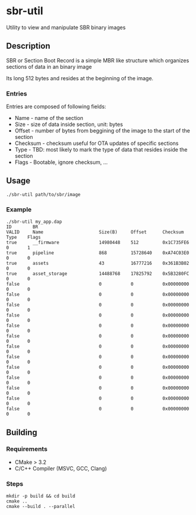# sbr-util
Utility to view and manipulate SBR binary images

## Description
SBR or Section Boot Record is a simple MBR like structure which organizes sections of data in an binary image

Its long 512 bytes and resides at the beginning of the image.
### Entries
Entries are composed of following fields:
 - Name - name of the section
 - Size - size of data inside section, unit: bytes
 - Offset - number of bytes from beggining of the image to the start of the section
 - Checksum - checksum useful for OTA updates of specific sections
 - Type - TBD: most likely to mark the type of data that resides inside the section
 - Flags - Bootable, ignore checksum, ...

## Usage

```
./sbr-util path/to/sbr/image
```

### Example

```
./sbr-util my_app.dap 
ID        BR                       
VALID     Name                     Size(B)     Offset      Checksum      Type    Flags   
true      __firmware               14980448    512         0x1C735FE6    0       1       
true      pipeline                 868         15728640    0xA74C03E0    0       0       
true      assets                   43          16777216    0x361B3B02    0       0       
true      asset_storage            14488768    17825792    0x5B3280FC    0       0       
false                              0           0           0x00000000    0       0       
false                              0           0           0x00000000    0       0       
false                              0           0           0x00000000    0       0       
false                              0           0           0x00000000    0       0       
false                              0           0           0x00000000    0       0       
false                              0           0           0x00000000    0       0       
false                              0           0           0x00000000    0       0       
false                              0           0           0x00000000    0       0       
false                              0           0           0x00000000    0       0       
false                              0           0           0x00000000    0       0       
false                              0           0           0x00000000    0       0       
false                              0           0           0x00000000    0       0       
false                              0           0           0x00000000    0       0       
```

## Building
### Requirements
 - CMake > 3.2
 - C/C++ Compiler (MSVC, GCC, Clang) 

### Steps
```
mkdir -p build && cd build
cmake ..
cmake --build . --parallel
```

